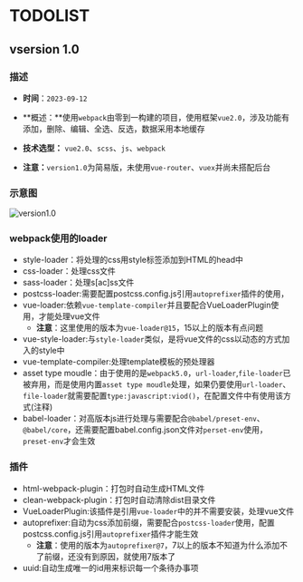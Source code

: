 # TODOLIST

## vsersion 1.0 

### 描述

+ **时间**：`2023-09-12` 

+ **概述：**使用`webpack`由零到一构建的项目，使用框架`vue2.0`，涉及功能有添加，删除、编辑、全选、反选，数据采用本地缓存
+ **技术选型：** `vue2.0`、`scss`、`js`、`webpack`
+ **注意：**`version1.0`为简易版，未使用`vue-router`、`vuex`并尚未搭配后台

### 示意图

![version1.0](https://img-blog.csdnimg.cn/d9b301d9ad1341d494433c17c19d24b8.jpeg)

### webpack使用的loader

+ style-loader：将处理的css用style标签添加到HTML的head中
+ css-loader：处理css文件
+ sass-loader：处理s[ac]ss文件
+ postcss-loader:需要配置postcss.config.js引用`autoprefixer`插件的使用，
+ vue-loader:依赖`vue-template-compiler`并且要配合VueLoaderPlugin使用，才能处理vue文件
  + **注意**：这里使用的版本为`vue-loader@15`，15以上的版本有点问题
+ vue-style-loader:与`style-loader`类似，是将vue文件的css以动态的方式加入的style中
+ vue-template-compiler:处理template模板的预处理器
+ asset type moudle：由于使用的是`webpack5.0`，`url-loader`,`file-loader`已被弃用，而是使用内置`asset type moudle`处理，如果仍要使用`url-loader`、`file-loader`就需要配置`type:javascript:viod()`，在配置文件中有使用该方式(注释)
+ babel-loader：对高版本js进行处理与需要配合`@babel/preset-env`、`@babel/core`，还需要配置babel.config.json文件对`perset-env`使用，`preset-env`才会生效 

### 插件

+ html-webpack-plugin：打包时自动生成HTML文件
+ clean-webpack-plugin：打包时自动清除dist目录文件
+ VueLoaderPlugin:该插件是引用`vue-loader`中的并不需要安装，处理vue文件
+ autoprefixer:自动为css添加前缀，需要配合`postcss-loader`使用，配置postcss.config.js引用`autoprefixer`插件才能生效
  + **注意**：使用的版本为`autoprefixer@7`，7以上的版本不知道为什么添加不了前缀，还没有到原因，就使用7版本了
+ uuid:自动生成唯一的id用来标识每一个条待办事项